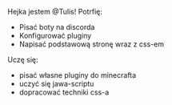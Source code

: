 Hejka jestem @Tulis!
Potrfię:
- Pisać boty na discorda
- Konfigurować pluginy
- Napisać podstawową stronę wraz z css-em

Uczę się:
- pisać własne pluginy do minecrafta
- uczyć się jawa-scriptu
- dopracować techniki css-a
